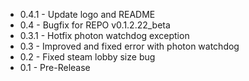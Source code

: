 * 0.4.1 - Update logo and README
* 0.4   - Bugfix for REPO v0.1.2.22_beta
* 0.3.1 - Hotfix photon watchdog exception
* 0.3   - Improved and fixed error with photon watchdog
* 0.2   - Fixed steam lobby size bug 
* 0.1   - Pre-Release
